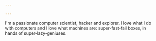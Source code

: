 ```yaml
---

---
```


I'm a passionate computer scientist, hacker and explorer. I love what I do with computers and I love what machines are: super-fast-fail boxes, in hands of super-lazy-geniuses.
